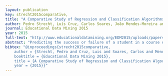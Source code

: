 ```yaml
---
layout: publication
key: strecht2015comparative,
title: "A Comparative Study of Regression and Classification Algorithms for Modelling Students' Academic Performance"
author: Pedro Strecht, Luís Cruz, Carlos Soares, João Mendes-Moreira and Rui Abreu
journal: Educational Data Mining 2015
year: 2015
full-text: "http://www.educationaldatamining.org/EDM2015/uploads/papers/paper_158.pdf"
abstract: "Predicting the success or failure of a student in a course or program is a problem that has recently been addressed using data mining techniques. In this paper we evaluate some of the most popular classification and regression algorithms on this problem. We address two problems: prediction of approval/failure and prediction of grade. The former is tackled as a classification task while the latter as a regression task. Separate models are trained for each course. The experiments were carried out using administrate data from the University of Porto, concerning approximately 700 courses. The algorithms with best results overall in classification were decision trees and SVM while in regression they were SVM, Random Forest, and AdaBoost.R2. However, in the classification setting, the algorithms are finding useful patterns, while, in regression, the models obtained are not able to beat a simple baseline."
bibtex: "@inproceedings{strecht2015comparative,
	author = {Strecht, Pedro and Cruz, Luis and Soares, Carlos and Mendes-Moreira, Joao and Abreu, Rui},
	booktitle = {Educational Data Mining 2015},
	title = {A Comparative Study of Regression and Classification Algorithms for Modelling Students' Academic Performance},
	year = {2015}}"
---
```

